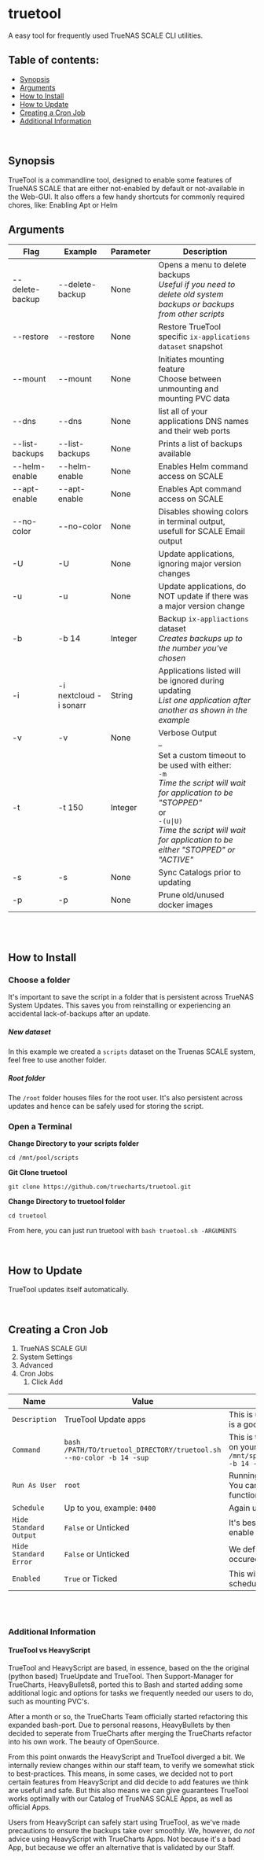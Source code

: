 # truetool

A easy tool for frequently used TrueNAS SCALE CLI utilities.

## Table of contents:
* [Synopsis](#synopsis)
* [Arguments](#arguments)
* [How to Install](#how-to-install)
* [How to Update](#how-to-update)
* [Creating a Cron Job](#creating-a-cron-job)
* [Additional Information](#additional-information)

<br>

## Synopsis

TrueTool is a commandline tool, designed to enable some features of TrueNAS SCALE that are either not-enabled by default or not-available in the Web-GUI.
It also offers a few handy shortcuts for commonly required chores, like: Enabling Apt or Helm

## Arguments

| Flag                | Example                    | Parameter     | Description                                                                                                                                                                                                                               |
|-----------------    |------------------------    |-----------    |---------------------------------------------------------------------------------------------------------------------------------------------------------------------------------------------------------------------------------------    |
| --delete-backup     | --delete-backup            | None          | Opens a menu to delete backups<br>_Useful if you need to delete old system backups or backups from other scripts_                                                                                                                         |
| --restore           | --restore                  | None          | Restore TrueTool specific `ix-applications dataset` snapshot                                                                                                                                                                           |
| --mount             | --mount                    | None          | Initiates mounting feature<br>Choose between unmounting and mounting PVC data                                                                                                                                                             |
| --dns               | --dns                      | None          | list all of your applications DNS names and their web ports
| --list-backups       | --list-backups             | None          | Prints a list of backups available
| --helm-enable       | --helm-enable              | None          | Enables Helm command access on SCALE
| --apt-enable         | --apt-enable              | None          | Enables Apt command access on SCALE
| --no-color          | --no-color                 | None          | Disables showing colors in terminal output, usefull for SCALE Email output
| -U                  | -U                         | None          | Update applications, ignoring major version changes                                                                                                                                                                                       |
| -u                  | -u                         | None          | Update applications, do NOT update if there was a major version change                                                                                                                                                                    |
| -b                  | -b 14                      | Integer       | Backup `ix-appliactions` dataset<br>_Creates backups up to the number you've chosen_                                                                                                                                                      |
| -i                  | -i nextcloud -i sonarr     | String        | Applications listed will be ignored during updating<br>_List one application after another as shown in the example_                                                                                                                       |
| -v                  | -v                         | None          | Verbose Output<br>_                                                                                                                                                                   |
| -t                  | -t 150                     | Integer       | Set a custom timeout to be used with either:<br>`-m` <br>_Time the script will wait for application to be "STOPPED"_<br>or<br>`-(u\|U)` <br>_Time the script will wait for application to be either "STOPPED" or "ACTIVE"_                |
| -s                  | -s                         | None          | Sync Catalogs prior to updating                                                                                                                                                                                                           |
| -p                  | -p                         | None          | Prune old/unused docker images                                                                                                                                                                                                            |


<br>
<br>


## How to Install

### Choose a folder

It's important to save the script in a folder that is persistent across TrueNAS System Updates.
This saves you from reinstalling or experiencing an accidental lack-of-backups after an update.

##### New dataset

In this example we created a `scripts` dataset on the Truenas SCALE system, feel free to use another folder.

##### Root folder

The `/root` folder houses files for the root user.
It's also persistent across updates and hence can be safely used for storing the script.

### Open a Terminal

**Change Directory to your scripts folder**
```
cd /mnt/pool/scripts
```

**Git Clone truetool**
```
git clone https://github.com/truecharts/truetool.git
```

**Change Directory to truetool folder**
```
cd truetool
```

From here, you can just run truetool with `bash truetool.sh -ARGUMENTS`

<br>

## How to Update

TrueTool updates itself automatically.

<br >

## Creating a Cron Job

1. TrueNAS SCALE GUI
2. System Settings
3. Advanced
4. Cron Jobs
   1. Click Add

| Name                       | Value                                                                                                                 | Reason                                                                                                                                                                                             |
|------------------------    |-------------------------------------------------------------------------------------------------------------------    |------------------------------------------------------------------------------------------------------------------------------------------------------------------------------------------------    |
| `Description`              | TrueTool Update apps                                                                                  | This is up to you, put whatever you think is a good description in here                                                                                                                            |
| `Command`                  | `bash /PATH/TO/truetool_DIRECTORY/truetool.sh --no-color -b 14 -sup`     | This is the command you will be running on your schedule, example:  `bash /mnt/speed/scripts/truetool/truetool.sh -b 14 -rsup`     |
| `Run As User`              | `root`                                                                                                                | Running the script as `root` is REQUIRED. You cannot access all of the kubernetes functions without this user.                                                                                     |
| `Schedule`                 | Up to you, example: `0400`                                                                              | Again up to you                                                                                                                                                                                    |
| `Hide Standard Output`     | `False` or Unticked                                                                                                   | It's best to keep an eye on updates and enable this to recieve email reports                                                                                                               |
| `Hide Standard Error`      | `False`  or Unticked                                                                                                  | We definately want to see what errors occured during updating                                                                                                                                                            |
| `Enabled`                  | `True` or Ticked                                                                                                      | This will Enable the script to run on your schedule                                                                                                                                               |



<br >
<br >

### Additional Information


#### TrueTool vs HeavyScript

TrueTool and HeavyScript are based, in essence, based on the the original (python based) TrueUpdate and TrueTool.
Then Support-Manager for TrueCharts, HeavyBullets8, ported this to Bash and started adding some additional logic and options for tasks we frequently needed our users to do, such as mounting PVC's.

After a month or so, the TrueCharts Team officially started refactoring this expanded bash-port. Due to personal reasons, HeavyBullets by then decided to seperate from TrueCharts after merging the TrueCharts refactor into his own work. The beauty of OpenSource.

From this point onwards the HeavyScript and TrueTool diverged a bit.
We internally review changes within our staff team, to verify we somewhat stick to best-practices. This means, in some cases, we decided not to port certain features from HeavyScript and did decide to add features we think are usefull and safe.
But this also means we can give guarantees TrueTool works optimally with our Catalog of TrueNAS SCALE Apps, as well as official Apps.

Users from HeavyScript can safely start using TrueTool, as we've made precautions to ensure the backups take over smoothly.
We, however, do *not* advice using HeavyScript with TrueCharts Apps. Not because it's a bad App, but because we offer an alternative that is validated by our Staff.
